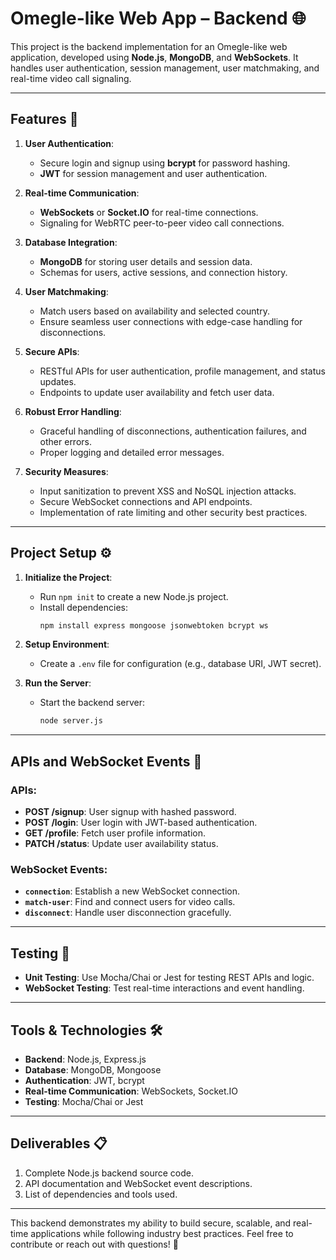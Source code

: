 # Omegle-like Web App – Backend 🌐

This project is the backend implementation for an Omegle-like web application, developed using **Node.js**, **MongoDB**, and **WebSockets**. It handles user authentication, session management, user matchmaking, and real-time video call signaling.

---

## Features 🚀

1. **User Authentication**:
   - Secure login and signup using **bcrypt** for password hashing.
   - **JWT** for session management and user authentication.

2. **Real-time Communication**:
   - **WebSockets** or **Socket.IO** for real-time connections.
   - Signaling for WebRTC peer-to-peer video call connections.

3. **Database Integration**:
   - **MongoDB** for storing user details and session data.
   - Schemas for users, active sessions, and connection history.

4. **User Matchmaking**:
   - Match users based on availability and selected country.
   - Ensure seamless user connections with edge-case handling for disconnections.

5. **Secure APIs**:
   - RESTful APIs for user authentication, profile management, and status updates.
   - Endpoints to update user availability and fetch user data.

6. **Robust Error Handling**:
   - Graceful handling of disconnections, authentication failures, and other errors.
   - Proper logging and detailed error messages.

7. **Security Measures**:
   - Input sanitization to prevent XSS and NoSQL injection attacks.
   - Secure WebSocket connections and API endpoints.
   - Implementation of rate limiting and other security best practices.

---

## Project Setup ⚙️

1. **Initialize the Project**:
   - Run `npm init` to create a new Node.js project.
   - Install dependencies: 
     ```bash
     npm install express mongoose jsonwebtoken bcrypt ws
     ```

2. **Setup Environment**:
   - Create a `.env` file for configuration (e.g., database URI, JWT secret).

3. **Run the Server**:
   - Start the backend server:
     ```bash
     node server.js
     ```

---

## APIs and WebSocket Events 📡

### APIs:
- **POST /signup**: User signup with hashed password.
- **POST /login**: User login with JWT-based authentication.
- **GET /profile**: Fetch user profile information.
- **PATCH /status**: Update user availability status.

### WebSocket Events:
- **`connection`**: Establish a new WebSocket connection.
- **`match-user`**: Find and connect users for video calls.
- **`disconnect`**: Handle user disconnection gracefully.

---

## Testing 🧪

- **Unit Testing**: Use Mocha/Chai or Jest for testing REST APIs and logic.
- **WebSocket Testing**: Test real-time interactions and event handling.

---

## Tools & Technologies 🛠️

- **Backend**: Node.js, Express.js
- **Database**: MongoDB, Mongoose
- **Authentication**: JWT, bcrypt
- **Real-time Communication**: WebSockets, Socket.IO
- **Testing**: Mocha/Chai or Jest

---

## Deliverables 📋

1. Complete Node.js backend source code.
2. API documentation and WebSocket event descriptions.
3. List of dependencies and tools used.

---

This backend demonstrates my ability to build secure, scalable, and real-time applications while following industry best practices. Feel free to contribute or reach out with questions! 🎉
